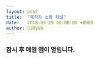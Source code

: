 ```yaml
---
layout: post
title:  "제작자 소통 채널"
date:   2018-09-29 00:00:00 +0900
author: SiRyuA
---
```


### 잠시 후 메일 앱이 열립니다.

<script>
location.href = "mailto:develoid@naver.com"
              + "?cc="
              + "&subject="
              + "[제작자 소통 채널] 허가 요청합니다."
              + "&body="
              + "%40 제작자 닉네임 %0D%0A%0D%0A%0D%0A"
              + "%40 제작자 네이버 ID %0D%0A%0D%0A%0D%0A"
              + "%40 채팅방 이름 %0D%0A%0D%0A%0D%0A"
              + "%40 채팅방 목적 %0D%0A%0D%0A%0D%0A"
              + "%40 채팅방 URL 주소 %0D%0A%0D%0A%0D%0A";
</script>
